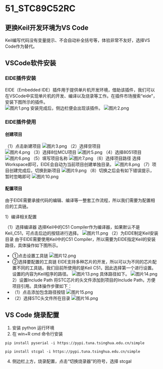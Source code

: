 # 51_STC89C52RC

## 更换Keil开发环境为VS Code
Keil编写代码没有变量提示、不会自动补全括号等，体验非常不友好，选择VS Code作为替代。

## VSCode软件安装

### EIDE插件安装
EIDE（Embedded IDE）插件用于提供单片机开发环境，借助该插件，我们可以在VSCode中实现单片机的开发、编译以及烧录等工作。在插件市场搜索“eide”，安装下图所示的插件。  
![图片1.png](https://free.picui.cn/free/2025/07/04/686731402d286.png)
安装完成后，侧边栏便会出现该插件。
![图片2.png](https://free.picui.cn/free/2025/07/04/6867343f3291b.png)
### EIDE插件使用
#### 创建项目
（1）点击新建项目
![图片3.png](https://free.picui.cn/free/2025/07/04/68673456c91dd.png)
（2）选择空项目  
![图片4.png](https://free.picui.cn/free/2025/07/04/68673458997db.png)
（3）选择8位MCU项目
![图片5.png](https://free.picui.cn/free/2025/07/04/6867345807bcb.png)
（4）选择8051项目
![图片6.png](https://free.picui.cn/free/2025/07/04/686734588ec80.png)
（5）填写项目名称
![图片7.png](https://free.picui.cn/free/2025/07/04/68673458d9ee8.png)
（6）选择项目路径
选择Workspace即可，EIDE会自动为当前项目创建单独目录。
![图片8.png](https://free.picui.cn/free/2025/07/04/6867345b0871d.png)
（7）项目创建完成后，切换到新项目
![图片9.png](https://free.picui.cn/free/2025/07/04/6867345cb2642.png)
（8）切换之后会有如下错误提示，暂时忽略即可
![图片10.png](https://free.picui.cn/free/2025/07/04/6867345db0cfe.png)
#### 配置项目
由于EIDE需要承接代码的编辑、编译等一整套工作流程，所以我们需要为配置相应的工具链。  

1）编译相关配置  

（1）选择编译器
选择Keil中的C51 Compiler作为编译器，如果默认不是Keil_C51，可点击后边的按钮进行选择。
![图片11.png](https://free.picui.cn/free/2025/07/04/6867345def7cf.png)
（2）为EIDE制定Keil安装目录
由于EIDE需要使用Keil中的C51 Compiler，所以需要为EIDE指定Keil的安装路径，具体操作如下图所示。
- ①点击设置工具链
![图片12.png](https://free.picui.cn/free/2025/07/04/6867345f95324.png)
- ②选择要配置的工具链
EIDE支持多种芯片的开发，所以可以为不同的芯片配置不同的工具链。我们目前所使用的是Keil C51，因此选择第一个进行设置。设置的内容为Keil程序的路径。
![图片13.png](https://free.picui.cn/free/2025/07/04/686734601c779.png)
具体路径如下。
![图片14.png](https://free.picui.cn/free/2025/07/04/68673461376cd.png)
2）设置Include Path
将STC芯片的头文件添加到项目的Include Path，方便项目引用。具体操作步骤如下：
- （1）点击添加包含路径按钮
![图片15.png](https://free.picui.cn/free/2025/07/04/686734624a6c0.png)
- （2）选择STC头文件所在目录
![图片16.png](https://free.picui.cn/free/2025/07/04/686734635af16.png)

## VS Code 烧录配置
1. 安装 python 运行环境
2. 在 win+R cmd 命令行安装
```
pip install pyserial -i https://pypi.tuna.tsinghua.edu.cn/simple
```
```
pip install stcgal -i https://pypi.tuna.tsinghua.edu.cn/simple
```
4. 侧边栏上方，烧录配置，点击“切换烧录器”的符号，选择 stcgal

